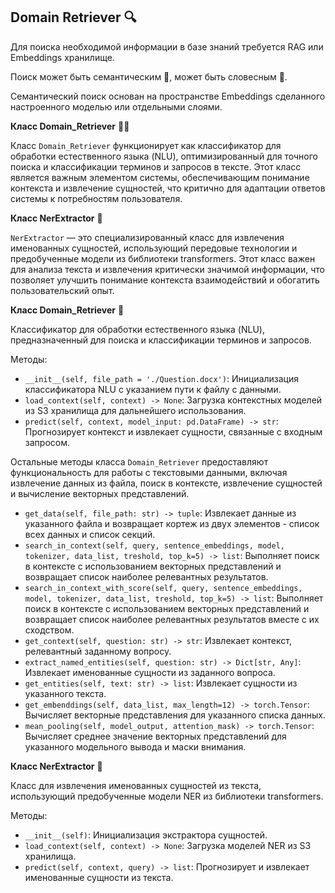 ## **Domain Retriever** 🔍

Для поиска необходимой информации в базе знаний требуется RAG или Embeddings хранилище.

Поиск может быть семантическим 🧠, может быть словесным 📝.

Семантический поиск основан на пространстве Embeddings сделанного настроенного моделью или отдельными слоями.

**Класс Domain_Retriever** 👨‍💻

Класс `Domain_Retriever` функционирует как классификатор для обработки естественного языка (NLU), оптимизированный для точного поиска и классификации терминов и запросов в тексте. Этот класс является важным элементом системы, обеспечивающим понимание контекста и извлечение сущностей, что критично для адаптации ответов системы к потребностям пользователя.

**Класс NerExtractor** 🧠

`NerExtractor` — это специализированный класс для извлечения именованных сущностей, использующий передовые технологии и предобученные модели из библиотеки transformers. Этот класс важен для анализа текста и извлечения критически значимой информации, что позволяет улучшить понимание контекста взаимодействий и обогатить пользовательский опыт.

**Класс Domain_Retriever** 🧐

Классификатор для обработки естественного языка (NLU), предназначенный для поиска и классификации терминов и запросов.

Методы:

- `__init__(self, file_path = './Question.docx')`: Инициализация классификатора NLU с указанием пути к файлу с данными.
- `load_context(self, context) -> None`: Загрузка контекстных моделей из S3 хранилища для дальнейшего использования.
- `predict(self, context, model_input: pd.DataFrame) -> str`: Прогнозирует контекст и извлекает сущности, связанные с входным запросом.

Остальные методы класса `Domain_Retriever` предоставляют функциональность для работы с текстовыми данными, включая извлечение данных из файла, поиск в контексте, извлечение сущностей и вычисление векторных представлений.

- `get_data(self, file_path: str) -> tuple`: Извлекает данные из указанного файла и возвращает кортеж из двух элементов - список всех данных и список секций.
- `search_in_context(self, query, sentence_embeddings, model, tokenizer, data_list, treshold, top_k=5) -> list`: Выполняет поиск в контексте с использованием векторных представлений и возвращает список наиболее релевантных результатов.
- `search_in_context_with_score(self, query, sentence_embeddings, model, tokenizer, data_list, treshold, top_k=5) -> list`: Выполняет поиск в контексте с использованием векторных представлений и возвращает список наиболее релевантных результатов вместе с их сходством.
- `get_context(self, question: str) -> str`: Извлекает контекст, релевантный заданному вопросу.
- `extract_named_entities(self, question: str) -> Dict[str, Any]`: Извлекает именованные сущности из заданного вопроса.
- `get_entities(self, text: str) -> list`: Извлекает сущности из указанного текста.
- `get_embenddings(self, data_list, max_length=12) -> torch.Tensor`: Вычисляет векторные представления для указанного списка данных.
- `mean_pooling(self, model_output, attention_mask) -> torch.Tensor`: Вычисляет среднее значение векторных представлений для указанного модельного вывода и маски внимания.

**Класс NerExtractor** 🧾

Класс для извлечения именованных сущностей из текста, использующий предобученные модели NER из библиотеки transformers.

Методы:

- `__init__(self)`: Инициализация экстрактора сущностей.
- `load_context(self, context) -> None`: Загрузка моделей NER из S3 хранилища.
- `predict(self, context, query) -> list`: Прогнозирует и извлекает именованные сущности из текста.
